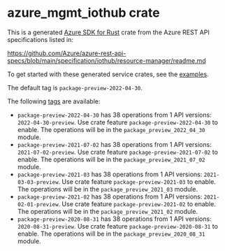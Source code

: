 # azure_mgmt_iothub crate

This is a generated [Azure SDK for Rust](https://github.com/Azure/azure-sdk-for-rust) crate from the Azure REST API specifications listed in:

https://github.com/Azure/azure-rest-api-specs/blob/main/specification/iothub/resource-manager/readme.md

To get started with these generated service crates, see the [examples](https://github.com/Azure/azure-sdk-for-rust/blob/main/services/README.md#examples).

The default tag is `package-preview-2022-04-30`.

The following [tags](https://github.com/Azure/azure-sdk-for-rust/blob/main/services/tags.md) are available:

- `package-preview-2022-04-30` has 38 operations from 1 API versions: `2022-04-30-preview`. Use crate feature `package-preview-2022-04-30` to enable. The operations will be in the `package_preview_2022_04_30` module.
- `package-preview-2021-07-02` has 38 operations from 1 API versions: `2021-07-02-preview`. Use crate feature `package-preview-2021-07-02` to enable. The operations will be in the `package_preview_2021_07_02` module.
- `package-preview-2021-03` has 38 operations from 1 API versions: `2021-03-03-preview`. Use crate feature `package-preview-2021-03` to enable. The operations will be in the `package_preview_2021_03` module.
- `package-preview-2021-02` has 38 operations from 1 API versions: `2021-02-01-preview`. Use crate feature `package-preview-2021-02` to enable. The operations will be in the `package_preview_2021_02` module.
- `package-preview-2020-08-31` has 38 operations from 1 API versions: `2020-08-31-preview`. Use crate feature `package-preview-2020-08-31` to enable. The operations will be in the `package_preview_2020_08_31` module.